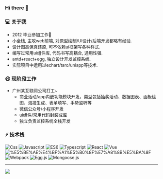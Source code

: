 ### Hi there 👋

<!-- 
**xclazy/xclazy** is a ✨ _special_ ✨ repository because its `README.md` (this file) appears on your GitHub profile.

Here are some ideas to get you started:

- 🔭 I’m currently working on ...
- 🌱 I’m currently learning ...
- 👯 I’m looking to collaborate on ...
- 🤔 I’m looking for help with ...
- 💬 Ask me about ...
- 📫 How to reach me: ...
- 😄 Pronouns: ...
- ⚡ Fun fact: ...
 -->

### 💻 关于我
* 2012 毕业参加工作🌱
* 小全栈, 主攻web前端, 对原型绘制/UI设计/后端开发都略有经验.
* 设计图高保真还原, 可不依赖ui框架写各种样式.
* 编写过常用ui组件库, 代码书写高耦合, 通用性强.
* antd+react+egg, 独立设计开发监控系统.
* 实际项目中运用过echart/taro/uniapp等技术.

### 😄 现阶段工作
* 广州某互联网公司打工~
  - 商业活动/app内嵌功能模块开发，类型包括抽奖活动、数据图表、画板绘图、海报生成、表单填写、手势监听等
  - 微信公众号/小程序开发
  - ui组件/常用代码封装成库
  - 独立负责监控系统全栈开发

### ⚡ 技术栈

![Css](https://img.shields.io/badge/-Css-FF6C2C?style=plastice&logo=CSS3&labelColor=ffffff&logoColor=FF6C2C)
![Javascript](https://img.shields.io/badge/-JavaScript-e5cd0c?style=plastice&logo=JavaScript&labelColor=ffffff&logoColor=000)
![ES6](https://img.shields.io/badge/-ES6-F7DF1E?style=plastice&logo=JavaScript&labelColor=ffffff&logoColor=000)
![Typescript](https://img.shields.io/badge/-Typescript-29beb0?style=plastice&logo=TypeScript&labelColor=ffffff&color=294E80)
![React](https://img.shields.io/badge/-React-blue?style=plastice&logo=React&labelColor=ffffff&color=61DAFB)
![Vue](https://img.shields.io/badge/-Vue.js-29beb0?style=plastice&logo=vue.js&labelColor=ffffff&color=4FC08D)
![%E5%BE%AE%E4%BF%A1%E5%B0%8F%E7%A8%8B%E5%BA%8F](https://img.shields.io/badge/-%E5%BE%AE%E4%BF%A1%E5%B0%8F%E7%A8%8B%E5%BA%8F-07C160?style=plastice&logo=WeChat&labelColor=ffffff&logoColor=07C160)
![Webpack](https://img.shields.io/badge/-Webpack-8DD6F9?style=plastice&logo=Webpack&labelColor=ffffff&logoColor=8DD6F9)
![Egg.js](https://img.shields.io/badge/-Egg.js-green?style=plastice&logo=Node.js&labelColor=ffffff&logoColor=339933)
![Mongoose.js](https://img.shields.io/badge/-Mongoose-47A248?style=plastice&logo=MongoDB&labelColor=ffffff&logoColor=339933)


----------------------------------


<img src="https://github-readme-stats.vercel.app/api?username=xclazy&show_icons=true&icon_color=CE1D2D&text_color=718096&bg_color=ffffff&hide_title=true" />
<!-- 
###  📫 2021目标
* leetcode 100 题
* over (order by difficulty desc) -->
